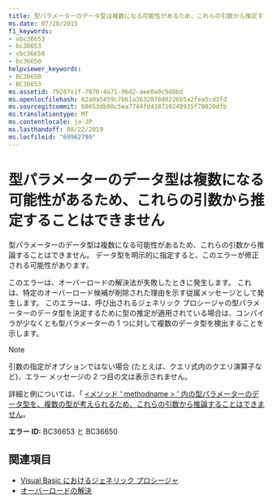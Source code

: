 ```yaml
---
title: 型パラメーターのデータ型は複数になる可能性があるため、これらの引数から推定することはできません
ms.date: 07/20/2015
f1_keywords:
- vbc36653
- bc36653
- vbc36650
- bc36650
helpviewer_keywords:
- BC36650
- BC36653
ms.assetid: 79287e1f-7070-4a71-96d2-aee0a0c9d8bd
ms.openlocfilehash: 62a0a5459c7b61a363287840226b5a2fea5cd3fd
ms.sourcegitcommit: 68653db98c5ea7744fd438710248935f70020dfb
ms.translationtype: MT
ms.contentlocale: ja-JP
ms.lasthandoff: 08/22/2019
ms.locfileid: "69962799"
---
```

# <a name="data-types-of-the-type-parameters-cannot-be-inferred-from-these-arguments-because-more-than-one-type-is-possible"></a>型パラメーターのデータ型は複数になる可能性があるため、これらの引数から推定することはできません
型パラメーターのデータ型は複数になる可能性があるため、これらの引数から推論することはできません。 データ型を明示的に指定すると、このエラーが修正される可能性があります。  
  
 このエラーは、オーバーロードの解決法が失敗したときに発生します。 これは、特定のオーバーロード候補が削除された理由を示す従属メッセージとして発生します。 このエラーは、呼び出されるジェネリック プロシージャの型パラメーターのデータ型を決定するために型の推定が適用されている場合は、コンパイラが少なくとも型パラメーターの 1 つに対して複数のデータ型を検出することを示します。  
  
> [!NOTE]
> 引数の指定がオプションではない場合 (たとえば、クエリ式内のクエリ演算子など)、エラー メッセージの 2 つ目の文は表示されません。  
  
 詳細と例については、「 [\<メソッド ' methodname > ' 内の型パラメーターのデータ型を、複数の型が考えられるため、これらの引数から推論することはできません](../../visual-basic/misc/bc36651-bc36654.md)。  
  
 **エラー ID:** BC36653 と BC36650  
  
## <a name="see-also"></a>関連項目

- [Visual Basic におけるジェネリック プロシージャ](../../visual-basic/programming-guide/language-features/data-types/generic-procedures.md)
- [オーバーロードの解決](../../visual-basic/programming-guide/language-features/procedures/overload-resolution.md)
